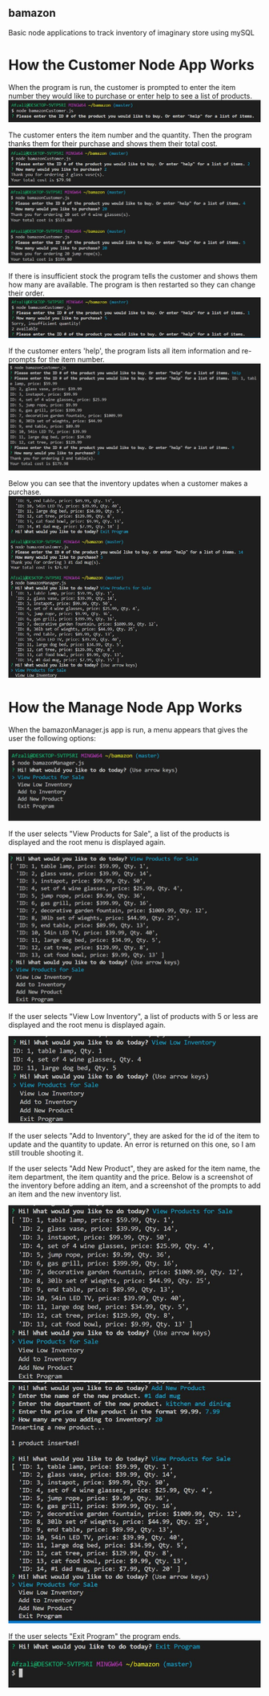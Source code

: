 ## bamazon
Basic node applications to track inventory of imaginary store using mySQL

# How the Customer Node App Works
When the program is run, the customer is prompted to enter the item number they would like to purchase or enter help to see a list of products.
![Customer view 1](screenshots/01-customer.JPG "When the program is run, the customer is prompted to enter the item number they would like to purchase or enter help to see a list of products.")

The customer enters the item number and the quantity. Then the program thanks them for their purchase and shows them their total cost.
![Customer view 2](screenshots/02-customer.JPG "The customer enters the item number and the quantity. Then the program thanks them for their purchase and shows them their total cost.")
![Customer view 2](screenshots/04-customer.JPG "The customer enters the item number and the quantity. Then the program thanks them for their purchase and shows them their total cost.")

If there is insufficient stock the program tells the customer and shows them how many are available. The program is then restarted so they can change their order.
![Customer view 3](screenshots/03-customer.JPG "If there is insufficient stock the program tells the customer and shows them how many are available. The program is then restarted so they can change their order.")

If the customer enters 'help', the program lists all item information and re-prompts for the item number.
![Customer view 4](screenshots/05-customer-help.JPG "If the customer enters 'help', the program lists all item information and re-prompts for the item number.")

Below you can see that the inventory updates when a customer makes a purchase.
![Inventory changes with customer purchase](screenshots/cust-purchase-inv-change.JPG "")

# How the Manage Node App Works
When the bamazonManager.js app is run, a menu appears that gives the user the following options:

![Manager Root Menu](screenshots/rootmenu.JPG "")

If the user selects "View Products for Sale", a list of the products is displayed and the root menu is displayed again. 

![View Products for Sale Menu Item](screenshots/inventory.JPG "")

If the user selects "View Low Inventory", a list of products with 5 or less are displayed and the root menu is displayed again.

![View Low Inventory Menu Item](screenshots/low-inventory.JPG "")

If the user selects "Add to Inventory", they are asked for the id of the item to update and the quantity to update. An error is returned on this one, so I am still trouble shooting it.


If the user selects "Add New Product", they are asked for the item name, the item department, the item quantity and the price. Below is a screenshot of the inventory before adding an item, and a screenshot of the prompts to add an item and the new inventory list.

![Add New Product, inventory list before product is added](screenshots/item-list-1.JPG "")
![Add New Product prompts and inventory list after product is added](screenshots/item-list-2.JPG "")

If the user selects "Exit Program" the program ends.
![Exit Program Menu Item](screenshots/exit.JPG "")